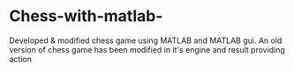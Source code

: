 # Chess-with-matlab-
Developed & modified  chess game using MATLAB  and MATLAB gui. 
An old version of chess game has been modified in it's engine and result providing action
